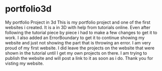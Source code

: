 # portfolio3d
My portfolio Project in 3d
This is my portfolio project and one of the first websites i created. It is a in 3D with help from tutorials online. Even after following the tutorial 
piece by piece i had to make a few changes to get it to work. I also added an ErrorBoundary to get it to continue showing my website and just 
not showing the part that is throwing an error. I am very proud of my first website. I did leave the projects on the website that were 
shown in the tutorial until I get my own projects on there. I am trying to publish the website and will post a link to it as soon as i do. Thank 
you for visting my website. 

